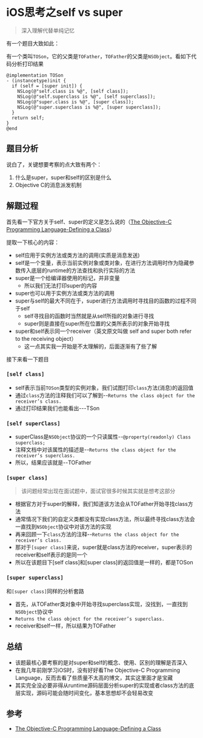 # iOS思考之self vs super

> 深入理解代替单纯记忆

有一个题目大致如此：

有一个类叫`TOSon`，它的父类是`TOFather`，`TOFather`的父类是`NSObject`。看如下代码分析打印结果

```
@implementation TOSon
- (instancetype)init {
  if (self = [super init]) {
    NSLog(@"self.class is %@", [self class]);
    NSLog(@"self.superclass is %@", [self superclass]);
    NSLog(@"super.class is %@", [super class]);
    NSLog(@"super.superclass is %@", [super superclass]);
  }
  return self;
}
@end
```

## 题目分析

说白了，关键想要考察的点大致有两个：

1. 什么是super，super和self的区别是什么
2. Objective C的消息派发机制

## 解题过程

首先看一下官方关于self、super的定义是怎么说的（[The Objective-C Programming Language-Defining a Class](https://developer.apple.com/library/archive/documentation/Cocoa/Conceptual/ObjectiveC/Chapters/ocDefiningClasses.html#//apple_ref/doc/uid/TP30001163-CH12-SW1)）

提取一下核心的内容：

- self应用于实例方法或类方法的调用(实质是消息发送)
- self是一个变量，表示当前实例对象或类对象，在进行方法调用时作为隐藏参数传入底层的runtime的方法查找和执行实际的方法
- super是一个给编译器使用的标记，并非变量
	- 所以我们无法打印super的内容
- super也可以用于实例方法或类方法的调用
- super与self的最大不同在于，super进行方法调用时寻找目的函数的过程不同于self
	- self寻找目的函数时当然就是从self所指的对象进行寻找
	- super则是直接在super所在位置的父类所表示的对象开始寻找
- super和self表示同一个receiver（英文原文叫做 self and super both refer to the receiving object）
	- 这一点其实我一开始是不太理解的，后面逐渐有了些了解

接下来看一下题目

### `[self class]`

- self表示当前`TOSon`类型的实例对象，我们试图打印`class`方法(消息)的返回值
- 通过`class`方法的注释我们可以了解到--`Returns the class object for the receiver’s class.`
- 通过打印结果我们也能看出---TSon

### `[self superClass]`

- superClass是`NSObject`协议的一个只读属性--`@property(readonly) Class superclass;`
- 注释文档中对该属性的描述是--`Returns the class object for the receiver’s superclass.`
- 所以，结果应该就是--TOFather

### `[super class]`

> 该问题经常出现在面试题中，面试官很多时候其实就是想考这部分

- 根据官方对于super的解释，我们知道该方法会从TOFather开始寻找class方法
- 通常情况下我们的自定义类都没有实现class方法，所以最终寻找class方法会一直找到`NSObject`协议中对该方法的实现
- 再来回顾一下`class`方法的注释--`Returns the class object for the receiver’s class.`
- 那对于`[super class]`来说，super就是class方法的receiver，super表示的receiver和self表示的是同一个
- 所以在该题目下[self class]和[super class]的返回值是一样的，都是TOSon

### `[super superclass]`

和`[super class]`同样的分析套路

- 首先，从TOFather类对象中开始寻找superclass实现，没找到，一直找到`NSObject`协议中
- `Returns the class object for the receiver’s superclass.`
- receiver和self一样，所以结果为TOFather

## 总结

- 该题最核心要考察的是对super和self的概念、使用、区别的理解是否深入
- 在我几年前刚学习iOS时，没有好好看The Objective-C Programming Language，反而去看了些质量不太高的博文，其实这里面才是宝藏
- 其实完全没必要非得从runtime源码层面分析super的实现或者class方法的底层实现，源码可能会随时间变化，基本思想却不会轻易改变

## 参考
- [The Objective-C Programming Language-Defining a Class](https://developer.apple.com/library/archive/documentation/Cocoa/Conceptual/ObjectiveC/Chapters/ocDefiningClasses.html#//apple_ref/doc/uid/TP30001163-CH12-SW1)
